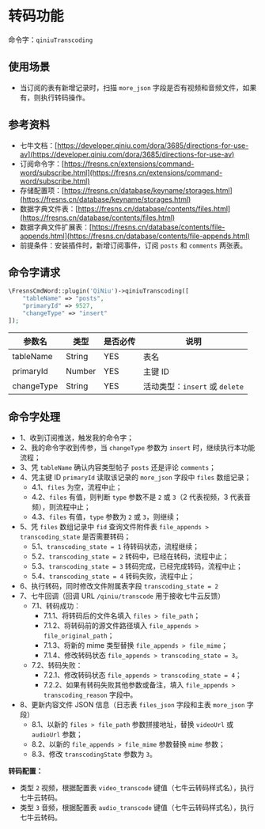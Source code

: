 # 转码功能

命令字：`qiniuTranscoding`


## 使用场景

- 当订阅的表有新增记录时，扫描 `more_json` 字段是否有视频和音频文件，如果有，则执行转码操作。


## 参考资料

- 七牛文档：[https://developer.qiniu.com/dora/3685/directions-for-use-av](https://developer.qiniu.com/dora/3685/directions-for-use-av)
- 订阅命令字：[https://fresns.cn/extensions/command-word/subscribe.html](https://fresns.cn/extensions/command-word/subscribe.html)
- 存储配置项：[https://fresns.cn/database/keyname/storages.html](https://fresns.cn/database/keyname/storages.html)
- 数据字典文件表：[https://fresns.cn/database/contents/files.html](https://fresns.cn/database/contents/files.html)
- 数据字典文件扩展表：[https://fresns.cn/database/contents/file-appends.html](https://fresns.cn/database/contents/file-appends.html)
- 前提条件：安装插件时，新增订阅事件，订阅 `posts` 和 `comments` 两张表。

## 命令字请求

```php
\FresnsCmdWord::plugin('QiNiu')->qiniuTranscoding([
    "tableName" => "posts",
    "primaryId" => 9527,
    "changeType" => "insert"
]);
```

| 参数名 | 类型 | 是否必传 | 说明 |
| --- | --- | --- | --- |
| tableName | String | YES | 表名 |
| primaryId | Number | YES | 主键 ID |
| changeType | String | YES | 活动类型：`insert` 或 `delete` |


## 命令字处理

- 1、收到订阅推送，触发我的命令字；
- 2、我的命令字收到传参，当 `changeType` 参数为 `insert` 时，继续执行本功能流程；
- 3、凭 `tableName` 确认内容类型帖子 `posts` 还是评论 `comments`；
- 4、凭主键 ID `primaryId` 读取该记录的 `more_json` 字段中 `files` 数组记录；
    - 4.1、`files` 为空，流程中止；
    - 4.2、`files` 有值，则判断 `type` 参数不是 `2` 或 `3`（2 代表视频，3 代表音频），则流程中止；
    - 4.3、`files` 有值，`type` 参数为 `2` 或 `3`，则继续；
- 5、凭 `files` 数组记录中 `fid` 查询文件附件表 `file_appends > transcoding_state` 是否需要转码；
    - 5.1、`transcoding_state = 1` 待转码状态，流程继续；
    - 5.2、`transcoding_state = 2` 转码中，已经在转码，流程中止；
    - 5.3、`transcoding_state = 3` 转码完成，已经完成转码，流程中止；
    - 5.4、`transcoding_state = 4` 转码失败，流程中止；
- 6、执行转码，同时修改文件附属表字段 `transcoding_state = 2`
- 7、七牛回调（回调 URL `/qiniu/transcode` 用于接收七牛云反馈）
    - 7.1、转码成功：
        - 7.1.1、将转码后的文件名填入 `files > file_path`；
        - 7.1.2、将转码前的源文件路径填入 `file_appends > file_original_path`；
        - 7.1.3、将新的 mime 类型替换 `file_appends > file_mime`；
        - 7.1.4、修改转码状态 `file_appends > transcoding_state = 3`。
    - 7.2、转码失败：
        - 7.2.1、修改转码状态 `file_appends > transcoding_state = 4`；
        - 7.2.2、如果有转码失败其他参数或备注，填入 `file_appends > transcoding_reason` 字段中。
- 8、更新内容文件 JSON 信息（日志表 `files_json` 字段和主表 `more_json` 字段）
    - 8.1、以新的 `files > file_path` 参数拼接地址，替换 `videoUrl` 或 `audioUrl` 参数；
    - 8.2、以新的 `file_appends > file_mime` 参数替换 `mime` 参数；
    - 8.3、修改 `transcodingState` 参数为 `3`。

**转码配置：**
- 类型 `2` 视频，根据配置表 `video_transcode` 键值（七牛云转码样式名），执行七牛云转码。
- 类型 `3` 音频，根据配置表 `audio_transcode` 键值（七牛云转码样式名），执行七牛云转码。
